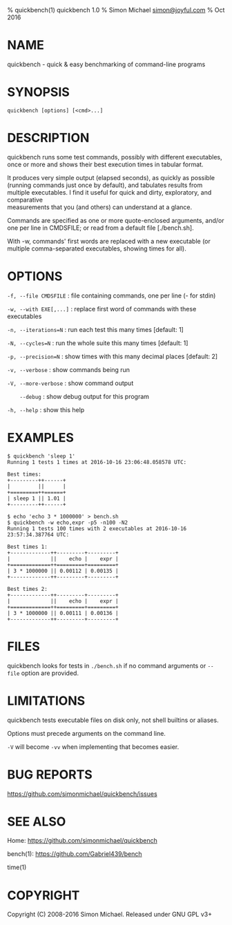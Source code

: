 % quickbench(1) quickbench 1.0
% Simon Michael <simon@joyful.com>
% Oct 2016

# NAME

quickbench - quick & easy benchmarking of command-line programs

# SYNOPSIS

`quickbench [options] [<cmd>...]`

# DESCRIPTION

quickbench runs some test commands, possibly with different executables, 
once or more and shows their best execution times in tabular format.

It produces very simple output (elapsed seconds), 
as quickly as possible (running commands just once by default), 
and tabulates results from multiple executables. 
I find it useful for quick and dirty, exploratory, and comparative  
measurements that you (and others) can understand at a glance.

Commands are specified as one or more quote-enclosed arguments,
and/or one per line in CMDSFILE; or read from a default file [./bench.sh].

With -w, commands' first words are replaced with a new executable
(or multiple comma-separated executables, showing times for all).

# OPTIONS

`-f, --file CMDSFILE`
: file containing commands, one per line (- for stdin)

`-w, --with EXE[,...]`
: replace first word of commands with these executables

`-n, --iterations=N`
: run each test this many times [default: 1]

`-N, --cycles=N`
: run the whole suite this many times [default: 1]

`-p, --precision=N`
: show times with this many decimal places [default: 2]

`-v, --verbose`
: show commands being run

`-V, --more-verbose`
: show command output

`    --debug`
: show debug output for this program

`-h, --help`
: show this help

# EXAMPLES

```
$ quickbench 'sleep 1'
Running 1 tests 1 times at 2016-10-16 23:06:48.058578 UTC:

Best times:
+---------++------+
|         ||      |
+=========++======+
| sleep 1 || 1.01 |
+---------++------+
```
```
$ echo 'echo 3 * 1000000' > bench.sh
$ quickbench -w echo,expr -p5 -n100 -N2
Running 1 tests 100 times with 2 executables at 2016-10-16 23:57:34.387764 UTC:

Best times 1:
+-------------++---------+---------+
|             ||    echo |    expr |
+=============++=========+=========+
| 3 * 1000000 || 0.00112 | 0.00135 |
+-------------++---------+---------+

Best times 2:
+-------------++---------+---------+
|             ||    echo |    expr |
+=============++=========+=========+
| 3 * 1000000 || 0.00111 | 0.00136 |
+-------------++---------+---------+
```

# FILES

quickbench looks for tests in `./bench.sh` if no command arguments or
`--file` option are provided.

# LIMITATIONS

quickbench tests executable files on disk only, not shell builtins or aliases.

Options must precede arguments on the command line.

`-V` will become `-vv` when implementing that becomes easier.

# BUG REPORTS
 
https://github.com/simonmichael/quickbench/issues

# SEE ALSO

Home: https://github.com/simonmichael/quickbench

bench(1): https://github.com/Gabriel439/bench

time(1)

# COPYRIGHT

Copyright (C) 2008-2016 Simon Michael.
Released under GNU GPL v3+
